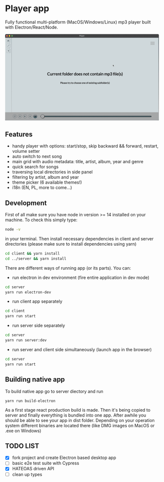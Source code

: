 # Player app

Fully functional multi-platform (MacOS/Windows/Linux) mp3 player built with Electron/React/Node.

![Alt Demo](https://raw.githubusercontent.com/jedluk/random/master/player/player_demo.gif)

## Features

- handy player with options: start/stop, skip backward && forward, restart, volume setter
- auto switch to next song
- main grid with audio metadata: title, artist, album, year and genre
- quick search for songs
- traversing local directories in side panel
- filtering by artist, album and year
- theme picker (6 available themes!)
- i18n (EN, PL, more to come...)

## Development

First of all make sure you have node in version >= 14 installed on your machine. To check this simply type:

```sh
node -v
```

in your terminal. Then install necessary dependencies in client and server directories (please make sure to install dependencies using yarn)

```sh
cd client && yarn install
cd ../server && yarn install
```

There are different ways of running app (or its parts). You can:

- run electron in dev environment (fire entire application in dev mode)

```sh
cd server
yarn run electron-dev
```

- run client app separately

```sh
cd client
yarn run start
```

- run server side separately

```sh
cd server
yarn run server:dev
```

- run server and client side simultaneously (launch app in the browser)

```sh
cd server
yarn run start
```

## Building native app

To build native app go to server diectory and run

```
yarn run build-electron
```

As a first stage react production build is made. Then it's being copied to server and finally everything is bundled into one app. After awhile you should be able to see your app in dist folder. Depending on your operation system different binaries are located there (like DMG images on MacOS or .exe on Windows)

## TODO LIST

- [x] fork project and create Electron based desktop app
- [ ] basic e2e test suite with Cypress
- [x] HATEOAS driven API
- [ ] clean up types
